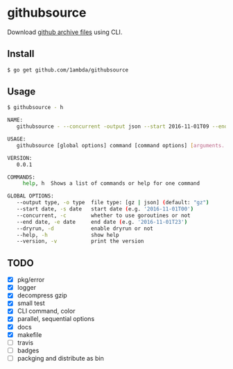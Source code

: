 # githubsource

Download [github archive files](https://www.githubarchive.org/) using CLI.

## Install

```sh
$ go get github.com/1ambda/githubsource
```

## Usage

```sh
$ githubsource - h

NAME:
   githubsource - --concurrent -output json --start 2016-11-01T09 --end 2016-11-07T23

USAGE:
   githubsource [global options] command [command options] [arguments...]

VERSION:
   0.0.1

COMMANDS:
     help, h  Shows a list of commands or help for one command

GLOBAL OPTIONS:
   --output type, -o type  file type: [gz | json] (default: "gz")
   --start date, -s date   start date (e.g. '2016-11-01T00')
   --concurrent, -c        whether to use goroutines or not
   --end date, -e date     end date (e.g. '2016-11-01T23')
   --dryrun, -d            enable dryrun or not
   --help, -h              show help
   --version, -v           print the version
```

## TODO

- [x] pkg/error
- [x] logger
- [x] decompress gzip
- [x] small test
- [x] CLI command, color
- [x] parallel, sequential options
- [x] docs 
- [x] makefile
- [ ] travis
- [ ] badges 
- [ ] packging and distribute as bin
